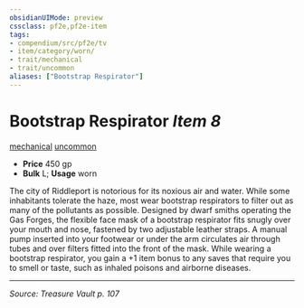 ```yaml
---
obsidianUIMode: preview
cssclass: pf2e,pf2e-item
tags:
- compendium/src/pf2e/tv
- item/category/worn/
- trait/mechanical
- trait/uncommon
aliases: ["Bootstrap Respirator"]
---
```

# Bootstrap Respirator *Item 8*  
[mechanical](mechanical.md "Mechanical Hazard Trait")  [uncommon](uncommon.md "Uncommon Rarity Trait")  

- **Price** 450 gp
- **Bulk** L; **Usage** worn

The city of Riddleport is notorious for its noxious air and water. While some inhabitants tolerate the haze, most wear bootstrap respirators to filter out as many of the pollutants as possible. Designed by dwarf smiths operating the Gas Forges, the flexible face mask of a bootstrap respirator fits snugly over your mouth and nose, fastened by two adjustable leather straps. A manual pump inserted into your footwear or under the arm circulates air through tubes and over filters fitted into the front of the mask. While wearing a bootstrap respirator, you gain a +1 item bonus to any saves that require you to smell or taste, such as inhaled poisons and airborne diseases.


---
*Source: Treasure Vault p. 107*